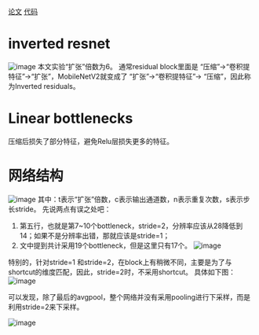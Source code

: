 [论文](https://arxiv.org/abs/1801.04381)
[代码](https://github.com/MG2033/MobileNet-V2)

# inverted resnet
![image](https://github.com/jyhengcoder/paper-diary/blob/master/images/mobilenet_v2_inverted_resnet.png)
本文实验“扩张”倍数为6。 通常residual block里面是 “压缩”→“卷积提特征”→“扩张”，MobileNetV2就变成了 “扩张”→“卷积提特征”→ “压缩”，因此称为Inverted residuals。

# Linear bottlenecks
压缩后损失了部分特征，避免Relu层损失更多的特征。

# 网络结构
![image](https://github.com/jyhengcoder/paper-diary/blob/master/images/mobilenet_v2.png)
其中：t表示“扩张”倍数，c表示输出通道数，n表示重复次数，s表示步长stride。 
先说两点有误之处吧： 
1. 第五行，也就是第7~10个bottleneck，stride=2，分辨率应该从28降低到14；如果不是分辨率出错，那就应该是stride=1； 
2. 文中提到共计采用19个bottleneck，但是这里只有17个。
![image](https://github.com/jyhengcoder/paper-diary/blob/master/images/mobilenet_v2_bottleneck.png)

特别的，针对stride=1 和stride=2，在block上有稍微不同，主要是为了与shortcut的维度匹配，因此，stride=2时，不采用shortcut。 具体如下图： 
![image](https://github.com/jyhengcoder/paper-diary/blob/master/images/mobilenet_v2_stride_block.png)

可以发现，除了最后的avgpool，整个网络并没有采用pooling进行下采样，而是利用stride=2来下采样。

![image](https://github.com/jyhengcoder/paper-diary/blob/master/images/mobilenet_v2_1.png)

